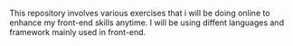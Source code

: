 This repository involves various exercises that i will be doing online to enhance my front-end skills anytime.
I will be using diffent languages and framework mainly used in front-end.